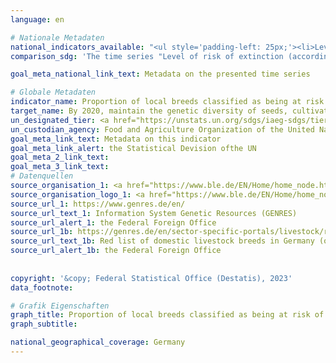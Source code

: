 ```yaml
---
language: en    

# Nationale Metadaten    
national_indicators_available: "<ul style='padding-left: 25px;'><li>Level of risk of extinction (according to FAO classification)</li> <li> Level of risk of extinction (according to national classification)</li> <li> Local livestock breeds (horses, cows, pigs, sheep and goats)</li></ul>"    
comparison_sdg: 'The time series "Level of risk of extinction (according to FAO classification)" is compliant with the global metadata. The time series "Local livestock breeds (horses, cows, pigs, sheep and goats)" and "Level of risk of extinction (according to national classification)" provide additional information.'    

goal_meta_national_link_text: Metadata on the presented time series    

# Globale Metadaten    
indicator_name: Proportion of local breeds classified as being at risk of extinction    
target_name: By 2020, maintain the genetic diversity of seeds, cultivated plants and farmed and domesticated animals and their related wild species, including through soundly managed and diversified seed and plant banks at the national, regional and international levels, and promote access to and fair and equitable sharing of benefits arising from the utilization of genetic resources and associated traditional knowledge, as internationally agreed    
un_designated_tier: <a href="https://unstats.un.org/sdgs/iaeg-sdgs/tier-classification/" title="Click here for more information on the UN tier classification." target="_blank" onclick="return confirm_alert('the United Nations Statistics Division','En')>Tier II</a>    
un_custodian_agency: Food and Agriculture Organization of the United Nations (FAO)    
goal_meta_link_text: Metadata on this indicator    
goal_meta_link_alert: the Statistical Devision ofthe UN    
goal_meta_2_link_text:     
goal_meta_3_link_text:         
# Datenquellen
source_organisation_1: <a href="https://www.ble.de/EN/Home/home_node.html" target="_blank" onclick="return confirm_alert('the Federal Foreign Office');"> Federal Office for Agriculture and Food </a>
source_organisation_logo_1: <a href="https://www.ble.de/EN/Home/home_node.html" target="_blank" onclick="return confirm_alert('the Federal Foreign Office');"><img src="https://g205sdgs.github.io/sdg-indicators/public/OrgImgEn/ble.png" alt="Logo ble" style="height:60px; width:148px"/></a>
source_url_1: https://www.genres.de/en/
source_url_text_1: Information System Genetic Resources (GENRES)
source_url_alert_1: the Federal Foreign Office
source_url_1b: https://genres.de/en/sector-specific-portals/livestock/red-list-of-livestock-breeds/
source_url_text_1b: Red list of domestic livestock breeds in Germany (only available in German)
source_url_alert_1b: the Federal Foreign Office
    
    
copyright: '&copy; Federal Statistical Office (Destatis), 2023'    
data_footnote:     

# Grafik Eigenschaften    
graph_title: Proportion of local breeds classified as being at risk of extinction
graph_subtitle:     

national_geographical_coverage: Germany    
---
```


<span></span>